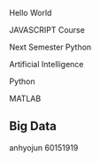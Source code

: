Hello World

JAVASCRIPT Course

Next Semester Python

Artificial Intelligence

Python

MATLAB 
## Big Data

anhyojun 60151919 
